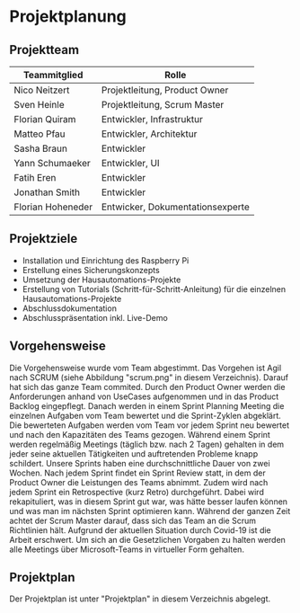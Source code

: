 # Projektplanung

## Projektteam
|Teammitglied  |Rolle|
|---|---|
|Nico Neitzert|Projektleitung, Product Owner|
|Sven Heinle|Projektleitung, Scrum Master|
|Florian Quiram|Entwickler, Infrastruktur|
|Matteo Pfau|Entwickler, Architektur|
|Sasha Braun|Entwickler|
|Yann Schumaeker|Entwickler, UI|
|Fatih Eren|Entwickler|
|Jonathan Smith|Entwickler|
|Florian Hoheneder|Entwicker, Dokumentationsexperte|

## Projektziele
* Installation und Einrichtung des Raspberry Pi
* Erstellung eines Sicherungskonzepts
* Umsetzung der Hausautomations-Projekte
* Erstellung von Tutorials (Schritt-für-Schritt-Anleitung) für die einzelnen Hausautomations-Projekte
* Abschlussdokumentation
* Abschlusspräsentation inkl. Live-Demo

## Vorgehensweise
Die Vorgehensweise wurde vom Team abgestimmt. Das Vorgehen ist Agil nach SCRUM (siehe Abbildung "scrum.png" in diesem Verzeichnis). Darauf hat sich das ganze Team commited.
Durch den Product Owner werden die Anforderungen anhand von UseCases aufgenommen und in das Product Backlog eingepflegt. Danach werden in einem Sprint Planning Meeting die einzelnen Aufgaben vom Team bewertet und die Sprint-Zyklen abgeklärt.
Die bewerteten Aufgaben werden vom Team vor jedem Sprint neu bewertet und nach den Kapazitäten des Teams gezogen. Während einem Sprint werden regelmäßig Meetings (täglich bzw. nach 2 Tagen) gehalten in dem jeder seine aktuellen Tätigkeiten und auftretenden Probleme knapp schildert.
Unsere Sprints haben eine durchschnittliche Dauer von zwei Wochen. Nach jedem Sprint findet ein Sprint Review statt, in dem der Product Owner die Leistungen des Teams abnimmt. Zudem wird nach jedem Sprint ein Retrospective (kurz Retro) durchgeführt. Dabei wird rekapituliert, was in diesem Sprint gut war, was hätte besser laufen können und was man im nächsten Sprint optimieren kann. Während der ganzen Zeit achtet der Scrum Master darauf, dass sich das Team an die Scrum Richtlinien hält.
Aufgrund der aktuellen Situation durch Covid-19 ist die Arbeit erschwert. Um sich an die Gesetzlichen Vorgaben zu halten werden alle Meetings über Microsoft-Teams in virtueller Form gehalten.

## Projektplan
Der Projektplan ist unter "Projektplan" in diesem Verzeichnis abgelegt.
